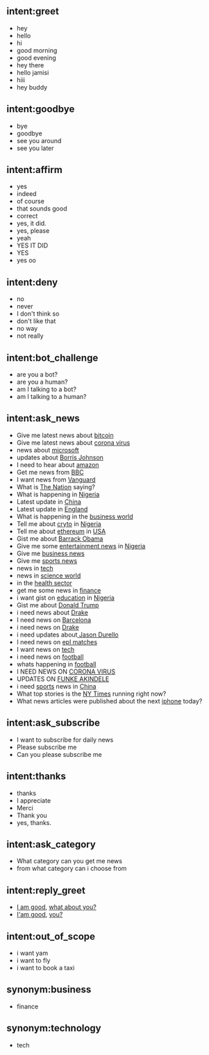 ## intent:greet
- hey
- hello
- hi
- good morning
- good evening
- hey there
- hello jamisi
- hiii
- hey buddy

## intent:goodbye
- bye
- goodbye
- see you around
- see you later

## intent:affirm
- yes
- indeed
- of course
- that sounds good
- correct
- yes, it did.
- yes, please
- yeah
- YES IT DID
- YES
- yes oo

## intent:deny
- no
- never
- I don't think so
- don't like that
- no way
- not really

## intent:bot_challenge
- are you a bot?
- are you a human?
- am I talking to a bot?
- am I talking to a human?

## intent:ask_news
- Give me latest news about [bitcoin](query)
- Give me latest news about [corona virus](query)
- news about [microsoft](query)
- updates about [Borris Johnson](query)
- I need to hear about [amazon](query)
- Get me news from [BBC](source)
- I want news from [Vanguard](source)
- What is [The Nation](source) saying?
- What is happening in [Nigeria](country)
- Latest update in [China](country)
- Latest update in [England](country)
- What is happening in the [business world](category)
- Tell me about [cryto](query) in [Nigeria](country)
- Tell me about [ethereum](query) in [USA](country)
- Gist me about [Barrack Obama](query)
- Give me some [entertainment news](category) in [Nigeria](country)
- Give me [business news](category)
- Give me [sports news](category)
- news in [tech](category)
- news in [science world](category)
- in the [health sector](category)
- get me some news in [finance](category)
- i want gist on [education](query) in [Nigeria](country)
- Gist me about [Donald Trump](query)
- i need news about [Drake](query)
- I need news on [Barcelona](query)
- i need news on [Drake](query)
- i need updates about[ Jason Durello](query)
- I need news on [epl matches](query)
- I want news on [tech](category)
- i need news on [football](query)
- whats happening in [football](query)
- I NEED NEWS ON [CORONA VIRUS](query)
- UPDATES ON [FUNKE AKINDELE](query)
- i need [sports](category) news in [China](country)
- What top stories is the [NY Times](source) running right now?
- What news articles were published about the next [iphone](query) today?

## intent:ask_subscribe
- I want to subscribe for daily news
- Please subscribe me
- Can you please subscribe me

## intent:thanks
- thanks
- I appreciate
- Merci
- Thank you
- yes, thanks.

## intent:ask_category
- What category can you get me news
- from what category can i choose from

## intent:reply_greet
- [I am good](mood_great), [what about you?](return_greet)
- [I'am good](mood_great), [you?](return_greet)

## intent:out_of_scope
- i want yam
- i want to fly
- i want to book a taxi

## synonym:business
- finance

## synonym:technology
- tech
